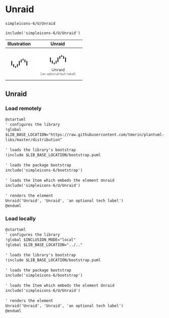 # Unraid


```text
simpleicons-6/U/Unraid
```

```text
include('simpleicons-6/U/Unraid')
```



| Illustration | Unraid |
| :---: | :---: |
| ![illustration for Illustration](../../simpleicons-6/U/Unraid.png) | ![illustration for Unraid](../../simpleicons-6/U/Unraid.Local.png) |




## Unraid

### Load remotely
```plantuml
@startuml
' configures the library
!global $LIB_BASE_LOCATION="https://raw.githubusercontent.com/tmorin/plantuml-libs/master/distribution"

' loads the library's bootstrap
!include $LIB_BASE_LOCATION/bootstrap.puml

' loads the package bootstrap
include('simpleicons-6/bootstrap')

' loads the Item which embeds the element Unraid
include('simpleicons-6/U/Unraid')

' renders the element
Unraid('Unraid', 'Unraid', 'an optional tech label')
@enduml
```

### Load locally
```plantuml
@startuml
' configures the library
!global $INCLUSION_MODE="local"
!global $LIB_BASE_LOCATION="../.."

' loads the library's bootstrap
!include $LIB_BASE_LOCATION/bootstrap.puml

' loads the package bootstrap
include('simpleicons-6/bootstrap')

' loads the Item which embeds the element Unraid
include('simpleicons-6/U/Unraid')

' renders the element
Unraid('Unraid', 'Unraid', 'an optional tech label')
@enduml
```

